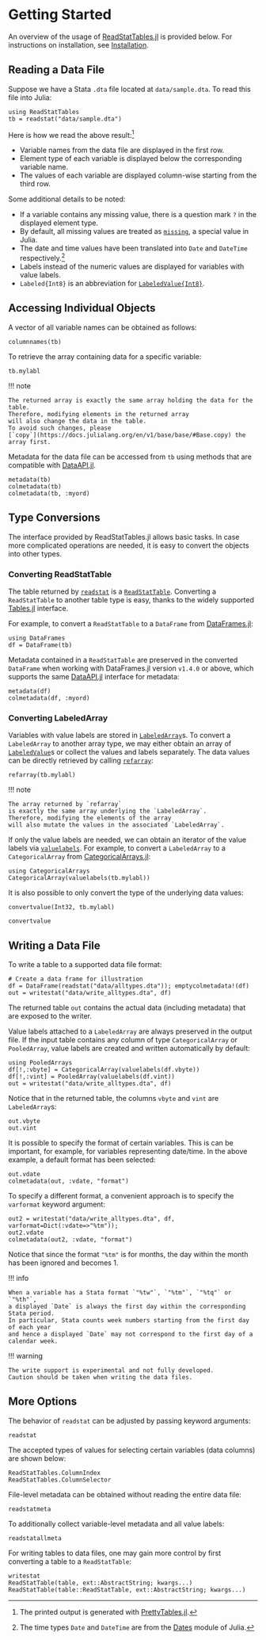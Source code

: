# Getting Started

An overview of the usage of
[ReadStatTables.jl](https://github.com/junyuan-chen/ReadStatTables.jl) is provided below.
For instructions on installation, see [Installation](@ref).

## Reading a Data File

Suppose we have a Stata `.dta` file located at `data/sample.dta`.
To read this file into Julia:

```@repl getting-started
using ReadStatTables
tb = readstat("data/sample.dta")
```

Here is how we read the above result:[^1]

- Variable names from the data file are displayed in the first row.
- Element type of each variable is displayed below the corresponding variable name.
- The values of each variable are displayed column-wise starting from the third row.

Some additional details to be noted:

- If a variable contains any missing value, there is a question mark `?` in the displayed element type.
- By default, all missing values are treated as [`missing`](https://docs.julialang.org/en/v1/manual/missing/), a special value in Julia.
- The date and time values have been translated into `Date` and `DateTime` respectively.[^2]
- Labels instead of the numeric values are displayed for variables with value labels.
- `Labeled{Int8}` is an abbreviation for [`LabeledValue{Int8}`](@ref).

## Accessing Individual Objects

A vector of all variable names can be obtained as follows:

```@repl getting-started
columnnames(tb)
```

To retrieve the array containing data for a specific variable:

```@repl getting-started
tb.mylabl
```

!!! note

    The returned array is exactly the same array holding the data for the table.
    Therefore, modifying elements in the returned array
    will also change the data in the table.
    To avoid such changes, please
    [`copy`](https://docs.julialang.org/en/v1/base/base/#Base.copy) the array first.

Metadata for the data file can be accessed from `tb`
using methods that are compatible with [DataAPI.jl](https://github.com/JuliaData/DataAPI.jl).

```@repl getting-started
metadata(tb)
colmetadata(tb)
colmetadata(tb, :myord)
```

## Type Conversions

The interface provided by ReadStatTables.jl allows basic tasks.
In case more complicated operations are needed,
it is easy to convert the objects into other types.

### Converting ReadStatTable

The table returned by [`readstat`](@ref) is a [`ReadStatTable`](@ref).
Converting a `ReadStatTable` to another table type is easy,
thanks to the widely supported [Tables.jl](https://github.com/JuliaData/Tables.jl) interface.

For example, to convert a `ReadStatTable` to a `DataFrame` from
[DataFrames.jl](https://github.com/JuliaData/DataFrames.jl):

```@repl getting-started
using DataFrames
df = DataFrame(tb)
```

Metadata contained in a `ReadStatTable` are preserved in the converted `DataFrame`
when working with DataFrames.jl version `v1.4.0` or above,
which supports the same [DataAPI.jl](https://github.com/JuliaData/DataAPI.jl)
interface for metadata:

```@repl getting-started
metadata(df)
colmetadata(df, :myord)
```

### Converting LabeledArray

Variables with value labels are stored in [`LabeledArray`](@ref)s.
To convert a `LabeledArray` to another array type,
we may either obtain an array of [`LabeledValue`](@ref)s
or collect the values and labels separately.
The data values can be directly retrieved by calling [`refarray`](@ref):

```@repl getting-started
refarray(tb.mylabl)
```

!!! note

    The array returned by `refarray`
    is exactly the same array underlying the `LabeledArray`.
    Therefore, modifying the elements of the array
    will also mutate the values in the associated `LabeledArray`.

If only the value labels are needed,
we can obtain an iterator of the value labels via [`valuelabels`](@ref).
For example, to convert a `LabeledArray` to a `CategoricalArray` from
[CategoricalArrays.jl](https://github.com/JuliaData/CategoricalArrays.jl):

```@repl getting-started
using CategoricalArrays
CategoricalArray(valuelabels(tb.mylabl))
```

It is also possible to only convert the type of the underlying data values:

```@repl getting-started
convertvalue(Int32, tb.mylabl)
```

```@docs
convertvalue
```

## Writing a Data File

To write a table to a supported data file format:

```@repl getting-started
# Create a data frame for illustration
df = DataFrame(readstat("data/alltypes.dta")); emptycolmetadata!(df)
out = writestat("data/write_alltypes.dta", df)
```

The returned table `out` contains the actual data (including metadata)
that are exposed to the writer.

Value labels attached to a `LabeledArray` are always preserved in the output file.
If the input table contains any column of type `CategoricalArray` or `PooledArray`,
value labels are created and written automatically by default:

```@repl getting-started
using PooledArrays
df[!,:vbyte] = CategoricalArray(valuelabels(df.vbyte))
df[!,:vint] = PooledArray(valuelabels(df.vint))
out = writestat("data/write_alltypes.dta", df)
```

Notice that in the returned table, the columns `vbyte` and `vint` are `LabeledArray`s:

```@repl getting-started
out.vbyte
out.vint
```

It is possible to specify the format of certain variables.
This is can be important, for example, for variables representing date/time.
In the above example, a default format has been selected:

```@repl getting-started
out.vdate
colmetadata(out, :vdate, "format")
```

To specify a different format, a convenient approach is to specify
the `varformat` keyword argument:

```@repl getting-started
out2 = writestat("data/write_alltypes.dta", df, varformat=Dict(:vdate=>"%tm"));
out2.vdate
colmetadata(out2, :vdate, "format")
```

Notice that since the format `"%tm"` is for months,
the day within the month has been ignored and becomes 1.

!!! info

    When a variable has a Stata format `"%tw"`, `"%tm"`, `"%tq"` or `"%th"`,
    a displayed `Date` is always the first day within the corresponding Stata period.
    In particular, Stata counts week numbers starting from the first day of each year
    and hence a displayed `Date` may not correspond to the first day of a calendar week.

!!! warning

    The write support is experimental and not fully developed.
    Caution should be taken when writing the data files.

## More Options

The behavior of `readstat` can be adjusted by passing keyword arguments:

```@docs
readstat
```

The accepted types of values for selecting certain variables (data columns) are shown below:

```@docs
ReadStatTables.ColumnIndex
ReadStatTables.ColumnSelector
```

File-level metadata can be obtained without reading the entire data file:

```@docs
readstatmeta
```

To additionally collect variable-level metadata and all value labels:

```@docs
readstatallmeta
```

For writing tables to data files,
one may gain more control by first converting a table to a `ReadStatTable`:

```@docs
writestat
ReadStatTable(table, ext::AbstractString; kwargs...)
ReadStatTable(table::ReadStatTable, ext::AbstractString; kwargs...)
```

[^1]: The printed output is generated with [PrettyTables.jl](https://github.com/ronisbr/PrettyTables.jl).

[^2]: The time types `Date` and `DateTime` are from the [Dates](https://docs.julialang.org/en/v1/stdlib/Dates/) module of Julia.
